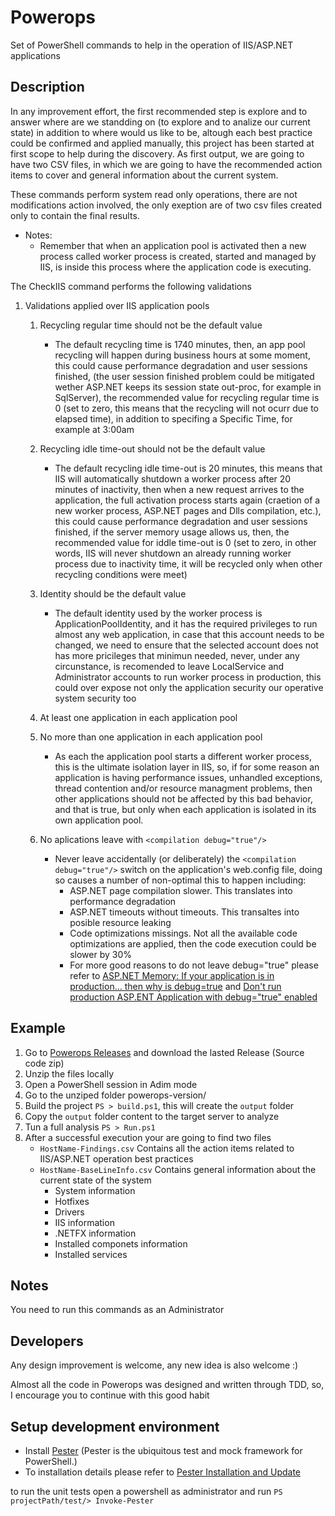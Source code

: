 # Powerops
Set of PowerShell commands to help in the operation of IIS/ASP.NET applications

Description
-------
In any improvement effort, the first recommended step is explore and to answer where are we standding on (to explore and to analize our current state) in addition to where would us like to be, altough each best practice could be confirmed and applied manually, this project has been started at first scope to help during the discovery. As first output, we are going to have two CSV files, in which we are going to have the recommended action items to cover and general information about the current system. 

These commands perform system read only operations, there are not modifications action involved, the only exeption are of two csv files created only to contain the final results.

* Notes:
    * Remember that when an application pool is activated then a new process called worker process is created, started and managed by IIS, is inside this process where the application code is executing.

The CheckIIS command performs the following validations

1. Validations applied over IIS application pools
    1. Recycling regular time should not be the default value
        * The default recycling time is 1740 minutes, then, an app pool recycling will happen during business hours at some moment, this could cause performance degradation and user sessions finished, (the user session finished problem could be mitigated wether ASP.NET keeps its session state out-proc, for example in SqlServer), the recommended value for recycling regular time is 0 (set to zero, this means that the recycling will not ocurr due to elapsed time), in addition to specifing a Specific Time, for example at 3:00am

    2. Recycling idle time-out should not be the default value 
        * The default recycling idle time-out is 20 minutes, this means that IIS will automatically shutdown a worker process after 20 minutes of inactivity, then when a new request arrives to the application, the full activation process starts again (craetion of a new worker process, ASP.NET pages and Dlls compilation, etc.), this could cause performance degradation and user sessions finished, if the server memory usage allows us, then, the recommended value for iddle time-out is 0 (set to zero, in other words, IIS will never shutdown an already running worker process due to inactivity time, it will be recycled only when other recycling conditions were meet)

    3. Identity should be the default value
        * The default identity used by the worker process is ApplicationPoolIdentity, and it has the required privileges to run almost any web application, in case that this account needs to be changed, we need to ensure that the selected account does not has more pricileges that minimun needed, never, under any circunstance, is recomended to leave LocalService and Administrator accounts to run worker process in production, this could over expose not only the application security our operative system security too

    4. At least one application in each application pool
    5. No more than one application in each application pool
        * As each the application pool starts a different worker process, this is the ultimate isolation layer in IIS, so, if for some reason an application is having performance issues, unhandled exceptions, thread contention and/or resource managment problems, then other applications should not be affected by this bad behavior, and that is true, but only when each application is isolated in its own application pool.

    6. No aplications leave with `<compilation debug="true"/>`
        * Never leave accidentally (or deliberately) the `<compilation debug="true"/>` switch on the application's web.config file, doing so causes a number of non-optimal this to happen including:
            * ASP.NET page compilation slower. This translates into performance degradation
            * ASP.NET timeouts without timeouts. This transaltes into posible resource leaking
            * Code optimizations missings. Not all the available code optimizations are applied, then the code execution could be slower by 30%
            * For more good reasons to do not leave debug="true" please refer to [ASP.NET Memory: If your application is in production… then why is debug=true](https://blogs.msdn.microsoft.com/tess/2006/04/12/asp-net-memory-if-your-application-is-in-production-then-why-is-debugtrue/) and [Don't run production ASP.ENT Application with debug="true" enabled](https://weblogs.asp.net/scottgu/442448)

Example
-------
1. Go to [Powerops Releases](https://github.com/gioRodriguez/powerops/releases) and download the lasted Release (Source code zip)
2. Unzip the files locally
3. Open a PowerShell session in Adim mode
4. Go to the unziped folder powerops-version/
5. Build the project `PS > build.ps1`, this will create the `output` folder
6. Copy the `output` folder content to the target server to analyze
7. Tun a full analysis `PS > Run.ps1`
8. After a successful execution your are going to find two files
    * `HostName-Findings.csv` Contains all the action items related to IIS/ASP.NET operation best practices
    * `HostName-BaseLineInfo.csv` Contains general information about the current state of the system
        * System information
        * Hotfixes
        * Drivers
        * IIS information
        * .NETFX information
        * Installed componets information
        * Installed services

Notes
-------
You need to run this commands as an Administrator

Developers
-------
Any design improvement is welcome, any new idea is also welcome :)

Almost all the code in Powerops was designed and written through TDD, so, I encourage you to continue with this good habit

Setup development environment
-------

* Install [Pester](https://github.com/pester/Pester) (Pester is the ubiquitous test and mock framework for PowerShell.)
* To installation details please refer to [Pester Installation and Update](https://github.com/pester/Pester/wiki/Installation-and-Update)

to run the unit tests open a powershell as administrator and run `PS projectPath/test/> Invoke-Pester`